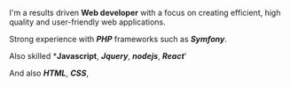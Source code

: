 I'm a results driven **Web developer** with a focus on creating efficient, high quality and user-friendly web applications. 

Strong experience with *__PHP__* frameworks such as *__Symfony__*. 

Also skilled *__Javascript__, *__Jquery__*, *__nodejs__*, *__React__*'

And also *__HTML__*, *__CSS__*, 


<!--
**mormat/mormat** is a ✨ _special_ ✨ repository because its `README.md` (this file) appears on your GitHub profile.

Here are some ideas to get you started:

- 🔭 I’m currently working on ...
- 🌱 I’m currently learning ...
- 👯 I’m looking to collaborate on ...
- 🤔 I’m looking for help with ...
- 💬 Ask me about ...
- 📫 How to reach me: ...
- 😄 Pronouns: ...
- ⚡ Fun fact: ...
-->
